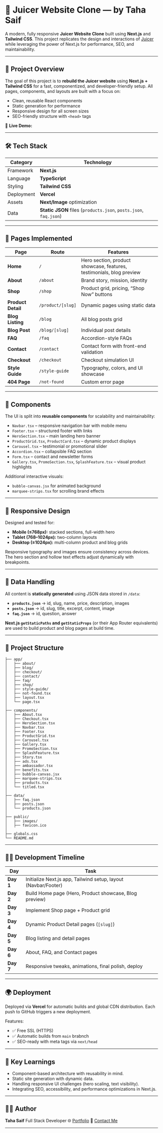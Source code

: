 # 🧃 Juicer Website Clone — by Taha Saif

A modern, fully responsive **Juicer Website Clone** built using **Next.js** and **Tailwind CSS**.
This project replicates the design and interactions of [Juicer](https://jucier-ttm.webflow.io/) while leveraging the power of Next.js for performance, SEO, and maintainability.

---

## 🚀 Project Overview

The goal of this project is to **rebuild the Juicer website** using **Next.js + Tailwind CSS** for a fast, componentized, and developer-friendly setup.
All pages, components, and layouts are built with a focus on:

* Clean, reusable React components
* Static generation for performance
* Responsive design for all screen sizes
* SEO-friendly structure with `<head>` tags

🔗 **Live Demo:** *[](https://jucier-website-clone-internship-pro.vercel.app/)*

---

## 🛠️ Tech Stack

| Category   | Technology                                                        |
| ---------- | ----------------------------------------------------------------- |
| Framework  | **Next.js**                                          |
| Language   | **TypeScript**                                                    |
| Styling    | **Tailwind CSS**                                                  |
| Deployment | **Vercel**                                                        |
| Assets     | **Next/Image** optimization                                       |
| Data       | **Static JSON** files (`products.json`, `posts.json`, `faq.json`) |

---

## 📄 Pages Implemented

| Page               | Route             | Features                                                             |
| ------------------ | ----------------- | -------------------------------------------------------------------- |
| **Home**           | `/`               | Hero section, product showcase, features, testimonials, blog preview |
| **About**          | `/about`          | Brand story, mission, identity                                       |
| **Shop**           | `/shop`           | Product grid, pricing, “Shop Now” buttons                            |
| **Product Detail** | `/product/[slug]` | Dynamic pages using static data                                      |
| **Blog Listing**   | `/blog`           | All blog posts grid                                                  |
| **Blog Post**      | `/blog/[slug]`    | Individual post details                                              |
| **FAQ**            | `/faq`            | Accordion-style FAQs                                                 |
| **Contact**        | `/contact`        | Contact form with front-end validation                               |
| **Checkout**       | `/checkout`       | Checkout simulation UI                                               |
| **Style Guide**    | `/style-guide`    | Typography, colors, and UI showcase                                  |
| **404 Page**       | `/not-found`      | Custom error page                                                    |

---

## 🧩 Components

The UI is split into **reusable components** for scalability and maintainability:

* `Navbar.tsx` – responsive navigation bar with mobile menu
* `Footer.tsx` – structured footer with links
* `HeroSection.tsx` – main landing hero banner
* `ProductGrid.tsx`, `ProductCard.tsx` – dynamic product displays
* `Carousel.tsx` – testimonial or promotional slider
* `Accordion.tsx` – collapsible FAQ section
* `Form.tsx` – contact and newsletter forms
* `Gallery.tsx`, `PromoSection.tsx`, `SplashFeature.tsx` – visual product highlights

Additional interactive visuals:

* `bubble-canvas.jsx` for animated background
* `marquee-strips.tsx` for scrolling brand effects

---

## 📱 Responsive Design

Designed and tested for:

* **Mobile (≤768px):** stacked sections, full-width hero
* **Tablet (768–1024px):** two-column layouts
* **Desktop (≥1024px):** multi-column product and blog grids

Responsive typography and images ensure consistency across devices.
The hero section and hollow text effects adjust dynamically with breakpoints.

---

## 💾 Data Handling

All content is **statically generated** using JSON data stored in `/data`:

* **`products.json`** → id, slug, name, price, description, images
* **`posts.json`** → id, slug, title, excerpt, content, image
* **`faq.json`** → id, question, answer

**Next.js `getStaticPaths` and `getStaticProps`** (or their App Router equivalents) are used to build product and blog pages at build time.

---

## 🧱 Project Structure

```
├── app/
│   ├── about/
│   ├── blog/
│   ├── checkout/
│   ├── contact/
│   ├── faq/
│   ├── shop/
│   ├── style-guide/
│   ├── not-found.tsx
│   ├── layout.tsx
│   └── page.tsx
│
├── components/
│   ├── About.tsx
│   ├── Checkout.tsx
│   ├── HeroSection.tsx
│   ├── Navbar.tsx
│   ├── Footer.tsx
│   ├── ProductGrid.tsx
│   ├── Carousel.tsx
│   ├── Gallery.tsx
│   ├── PromoSection.tsx
│   ├── SplashFeature.tsx
│   ├── Story.tsx
│   ├── ads.tsx
│   ├── ambassador.tsx
│   ├── benefits.tsx
│   ├── bubble-canvas.jsx
│   ├── marquee-strips.tsx
│   ├── products.tsx
│   └── titled.tsx
│
├── data/
│   ├── faq.json
│   ├── posts.json
│   └── products.json
│
├── public/
│   ├── images/
│   ├── favicon.ico
│
├── globals.css
└── README.md
```

---

## 🧑‍💻 Development Timeline

| Day       | Task                                                           |
| --------- | -------------------------------------------------------------- |
| **Day 1** | Initialize Next.js app, Tailwind setup, layout (Navbar/Footer) |
| **Day 2** | Build Home page (Hero, Product showcase, Blog preview)         |
| **Day 3** | Implement Shop page + Product grid                             |
| **Day 4** | Dynamic Product Detail pages (`[slug]`)                        |
| **Day 5** | Blog listing and detail pages                                  |
| **Day 6** | About, FAQ, and Contact pages                                  |
| **Day 7** | Responsive tweaks, animations, final polish, deploy            |

---

## 🌍 Deployment

Deployed via **Vercel** for automatic builds and global CDN distribution.
Each push to GitHub triggers a new deployment.

Features:

* ✅ Free SSL (HTTPS)
* ✅ Automatic builds from `main` brabnch
* ✅ SEO-ready with meta tags via `next/head`

---

## 🧠 Key Learnings

* Component-based architecture with reusability in mind.
* Static site generation with dynamic data.
* Handling responsive UI challenges (hero scaling, text visibility).
* Integrating SEO, accessibility, and performance optimizations in Next.js.

---

## 👨‍💻 Author

**Taha Saif**
Full Stack Developer
🌐 [Portfolio](https://tahaa-portfolio.vercel.app/)
📧 [Contact Me](mailto:tahasaif.dev@gmail.com)

---


